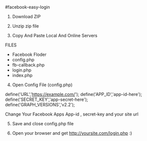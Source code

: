 #facebook-easy-login

1. Download ZIP

2. Unzip zip file 

3. Copy And Paste Local And Online Servers

FILES
  - Facebook Floder
  - config.php
  - fb-callback.php
  - login.php
  - index.php
    
    
4. Open Config File (config.php)
  
  define('URL','https://example.com/');	
  define('APP_ID','app-id-here');	
  define('SECRET_KEY','app-secret-here');	
  define('GRAPH_VERSIONS','v2.2');
      
  Change Your Facebook Apps App-id , secret-key and your site url
  
5. Save and close config.php file
      
6. Open your browser and get http://yoursite.com/login.php :)
      
      
